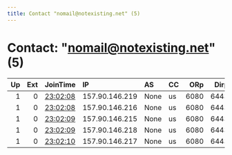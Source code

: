 ```yaml
---
title: Contact "nomail@notexisting.net" (5)
---
```


# Contact: "nomail@notexisting.net" (5)

|   Up |   Ext | JoinTime                                                                                            | IP             | AS   | CC   |   ORp |   Dirp | OS    | Version   | Nickname   |   eFamMembers |
|-----:|------:|:----------------------------------------------------------------------------------------------------|:---------------|:-----|:-----|------:|-------:|:------|:----------|:-----------|--------------:|
|    1 |     0 | [23:02:08](https://metrics.torproject.org/rs.html#details/60783E0D7135F98BD4111EE9BD5398207DD01600) | 157.90.146.219 | None | us   |  6080 |   6443 | Linux | 0.4.5.6   | LSRelay06  |            10 |
|    1 |     0 | [23:02:08](https://metrics.torproject.org/rs.html#details/CCA353F91AAC3D2325B13969686A37DAB5456520) | 157.90.146.216 | None | us   |  6080 |   6443 | Linux | 0.4.5.6   | LSRelay08  |            10 |
|    1 |     0 | [23:02:09](https://metrics.torproject.org/rs.html#details/35CFEE158CC20409BB50F26DE174F4EFF3374BDC) | 157.90.146.215 | None | us   |  6080 |   6443 | Linux | 0.4.5.6   | LSRelay07  |            10 |
|    1 |     0 | [23:02:09](https://metrics.torproject.org/rs.html#details/54F4BA501A7A5C35D8EAB063B34CAFE3F8DAAB70) | 157.90.146.218 | None | us   |  6080 |   6443 | Linux | 0.4.5.6   | LSRelay09  |            10 |
|    1 |     0 | [23:02:10](https://metrics.torproject.org/rs.html#details/4EFBE40A551B05B47E5A035370E0DD1E9C13F55C) | 157.90.146.217 | None | us   |  6080 |   6443 | Linux | 0.4.5.6   | LSRelay10  |            10 |
